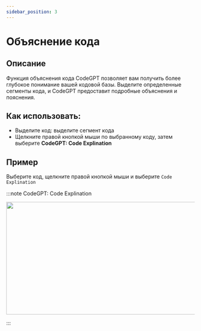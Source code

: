 ```yaml
---
sidebar_position: 3
---
```


# Объяснение кода

## Описание
Функция объяснения кода CodeGPT позволяет вам получить более глубокое понимание вашей кодовой базы. Выделите определенные сегменты кода, и CodeGPT предоставит подробные объяснения и пояснения.

## Как использовать:
- Выделите код: выделите сегмент кода
- Щелкните правой кнопкой мыши по выбранному коду, затем выберите **CodeGPT: Code Explination**

## Пример
Выберите код, щелкните правой кнопкой мыши и выберите `Code Explination`

:::note CodeGPT: Code Explination
<p align="center">
  <img width="550" height="300" src="https://github.com/davila7/code-gpt-docs/assets/6216945/dd6bd392-9ddb-4be9-81af-7929d34f60ad" />
</p>
:::
